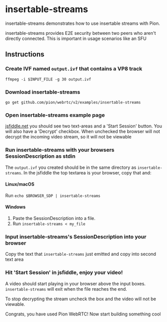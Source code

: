 # insertable-streams
insertable-streams demonstrates how to use insertable streams with Pion.

insertable-streams provides E2E security between two peers who aren't directly connected.
This is important in usage scenarios like an SFU

## Instructions
### Create IVF named `output.ivf` that contains a VP8 track
```
ffmpeg -i $INPUT_FILE -g 30 output.ivf
```

### Download insertable-streams
```
go get github.com/pion/webrtc/v2/examples/insertable-streams
```

### Open insertable-streams example page
[jsfiddle.net](https://jsfiddle.net/z7ms3u5r/) you should see two text-areas and a 'Start Session' button. You will also have a 'Decrypt' checkbox.
When unchecked the browser will not decrypt the incoming video stream, so it will not be viewable

### Run insertable-streams with your browsers SessionDescription as stdin
The `output.ivf` you created should be in the same directory as `insertable-streams`. In the jsfiddle the top textarea is your browser, copy that and:

#### Linux/macOS
Run `echo $BROWSER_SDP | insertable-streams`
#### Windows
1. Paste the SessionDescription into a file.
1. Run `insertable-streams < my_file`

### Input insertable-streams's SessionDescription into your browser
Copy the text that `insertable-streams` just emitted and copy into second text area

### Hit 'Start Session' in jsfiddle, enjoy your video!
A video should start playing in your browser above the input boxes. `insertable-streams` will exit when the file reaches the end.

To stop decrypting the stream uncheck the box and the video will not be viewable.

Congrats, you have used Pion WebRTC! Now start building something cool
